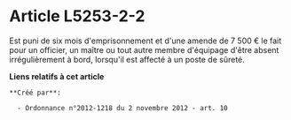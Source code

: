 # Article L5253-2-2

Est  puni de six mois d'emprisonnement et d'une amende de 7 500 € le fait  pour un officier, un maître ou tout autre membre
d'équipage d'être  absent irrégulièrement à bord, lorsqu'il est affecté à un poste de  sûreté.

**Liens relatifs à cet article**

	**Créé par**:

	  - Ordonnance n°2012-1218 du 2 novembre 2012 - art. 10
